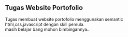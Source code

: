 ## Tugas Website Portofolio
Tugas membuat website portofolio menggunakan semantic html,css,javascript dengan skill pemula.<br>
masih belajar bang mohon bimbingannya..

